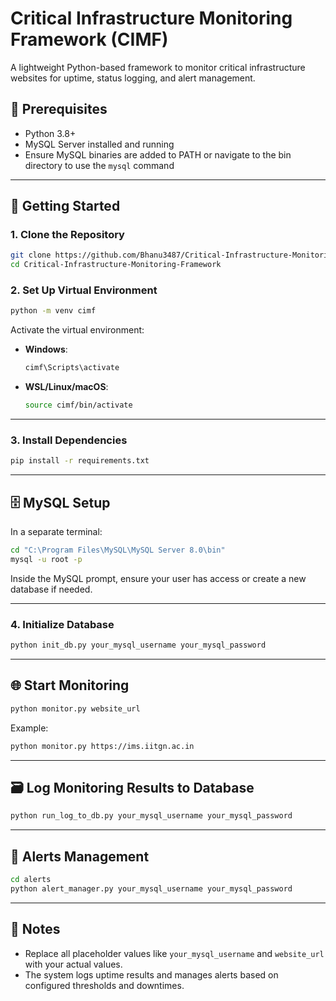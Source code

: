 # Critical Infrastructure Monitoring Framework (CIMF)

A lightweight Python-based framework to monitor critical infrastructure websites for uptime, status logging, and alert management.

## 🔧 Prerequisites

- Python 3.8+
- MySQL Server installed and running  
- Ensure MySQL binaries are added to PATH or navigate to the bin directory to use the `mysql` command

---

## 🚀 Getting Started

### 1. Clone the Repository

```bash
git clone https://github.com/Bhanu3487/Critical-Infrastructure-Monitoring-Framework.git
cd Critical-Infrastructure-Monitoring-Framework
```

### 2. Set Up Virtual Environment

```bash
python -m venv cimf
```

Activate the virtual environment:

- **Windows**:
  ```bash
  cimf\Scripts\activate
  ```

- **WSL/Linux/macOS**:
  ```bash
  source cimf/bin/activate
  ```

---

### 3. Install Dependencies

```bash
pip install -r requirements.txt
```

---

## 🗄️ MySQL Setup

In a separate terminal:

```bash
cd "C:\Program Files\MySQL\MySQL Server 8.0\bin"
mysql -u root -p
```

Inside the MySQL prompt, ensure your user has access or create a new database if needed.

---

### 4. Initialize Database

```bash
python init_db.py your_mysql_username your_mysql_password
```

---

## 🌐 Start Monitoring

```bash
python monitor.py website_url
```

Example:

```bash
python monitor.py https://ims.iitgn.ac.in
```

---

## 🗃️ Log Monitoring Results to Database

```bash
python run_log_to_db.py your_mysql_username your_mysql_password
```

---

## 🚨 Alerts Management

```bash
cd alerts
python alert_manager.py your_mysql_username your_mysql_password
```

---

## 📌 Notes

- Replace all placeholder values like `your_mysql_username` and `website_url` with your actual values.
- The system logs uptime results and manages alerts based on configured thresholds and downtimes.

